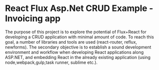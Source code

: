 # React Flux Asp.Net CRUD Example - Invoicing app

The purpose of this project is to explore the potential of Flux+React for developing a CRUD application with minimal amount of code. To reach this goal, a number of libraries and tools are used (react-router, reflux, newforms).
The secondary objective is to establish a sound development environment and workflow when developing React applications along ASP.NET, and embedding React in the already existing application (using node,webpack,gulp,task runner, sublime etc.).
